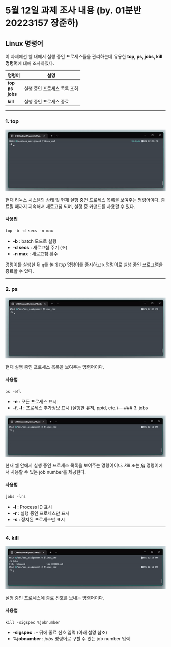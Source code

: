 # 5월 12일 과제 조사 내용 (by. 01분반 20223157 장준하)

## Linux 명령어

이 과제에선 쉘 내에서 실행 중인 프로세스들을 관리하는데 유용한 **top, ps, jobs, kill 명령어**에 대해 조사하였다.

|명령어|설명|
|---|---|
|**top<br>ps<Br>jobs**|실행 중인 프로세스 목록 조회|
|**kill**|실행 중인 프로세스 종료|

---

### 1. top

![top 사용법](/images/linux/top.gif?raw=true)

현재 리눅스 시스템의 상태 및 현재 실행 중인 프로세스 목록을 보여주는 명령어이다.
종료될 때까지 지속해서 새로고침 되며, 실행 중 커맨드를 사용할 수 있다.

#### 사용법

`top -b -d secs -n max`

+ **-b** : batch 모드로 실행
+ **-d secs** : 새로고침 주기 (초)
+ **-n max** : 새로고침 횟수

명령어를 실행한 뒤 `q`를 눌러 *top* 명령어를 중지하고 `k` 명령어로 실행 중인 프로그램을 종료할 수 있다.

---

### 2. ps

![ps 사용법](/images/linux/ps.gif?raw=true)

현재 실행 중인 프로세스 목록을 보여주는 명령어이다.

#### 사용법

`ps -efl`

+ **-e** : 모든 프로세스 표시
+ **-f, -l** : 프로세스 추가정보 표시 (실행한 유저, ppid, etc.)---### 3. jobs

![jobs 사용법](/images/linux/jobs.gif?raw=true)

현재 쉘 안에서 실행 중인 프로세스 목록을 보여주는 명령어이다.
*kill* 또는 *fg* 명령어에서 사용할 수 있는 job number를 제공한다.

#### 사용법

`jobs -lrs`

+ **-l** : Process ID 표시
+ **-r** : 실행 중인 프로세스만 표시
+ **-s** : 정지된 프로세스만 표시

---

### 4. kill

![kill 사용법](/images/linux/kill.gif?raw=true)

실행 중인 프로세스에 종료 신호를 보내는 명령어이다.

#### 사용법

`kill -sigspec %jobnumber`

+ -**sigspec** : - 뒤에 종료 신호 입력 (아래 설명 참조)
+ %**jobnumber** : *jobs* 명령어로 구할 수 있는 job number 입력
